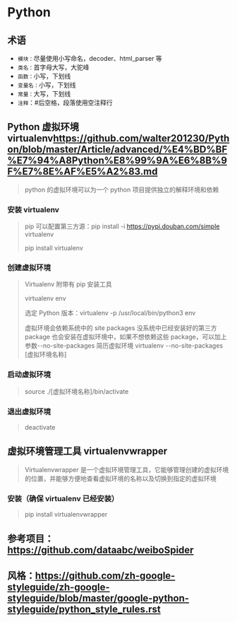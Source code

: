 # Python

## 术语

- `模块：`尽量使用小写命名，decoder、html_parser 等
- `类名：`首字母大写，大驼峰
- `函数：`小写，下划线
- `变量名：`小写，下划线
- `常量：`大写，下划线
- `注释`：#后空格，段落使用空注释行

## Python 虚拟环境 virtualenv<https://github.com/walter201230/Python/blob/master/Article/advanced/%E4%BD%BF%E7%94%A8Python%E8%99%9A%E6%8B%9F%E7%8E%AF%E5%A2%83.md>

> python 的虚拟环境可以为一个 python 项目提供独立的解释环境和依赖

### 安装 virtualenv

> pip 可以配置第三方源：pip install -i https://pypi.douban.com/simple virtualenv
>
> pip install virtualenv

### 创建虚拟环境

> Virtualenv 附带有 pip 安装工具
>
> virtualenv env
>
> 选定 Python 版本：virtualenv -p /usr/local/bin/python3 env
>
> 虚拟环境会依赖系统中的 site packages 没系统中已经安装好的第三方 package 也会安装在虚拟环境中，如果不想依赖这些 package，可以加上参数--no-site-packages 简历虚拟环境
> virtualenv --no-site-packages [虚拟环境名称]

### 启动虚拟环境

> source ./[虚拟环境名称]/bin/activate

### 退出虚拟环境

> deactivate

## 虚拟环境管理工具 virtualenvwrapper

> Virtualenvwrapper 是一个虚拟环境管理工具，它能够管理创建的虚拟环境的位置，并能够方便地查看虚拟环境的名称以及切换到指定的虚拟环境

### 安装（确保 virtualenv 已经安装）

> pip install virtualenvwrapper

## 参考项目：https://github.com/dataabc/weiboSpider

## 风格：https://github.com/zh-google-styleguide/zh-google-styleguide/blob/master/google-python-styleguide/python_style_rules.rst
